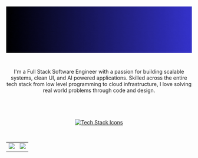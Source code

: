[![MasterHead](banner.gif)](https://redowanahmed.com)

#

<p align="center">
  I'm a Full Stack Software Engineer with a passion for building scalable systems, clean UI, and AI powered applications. Skilled across the entire tech stack from low level programming to cloud infrastructure, I love solving real world problems through code and design.
</p>

#
<br>
<p align="center">
  <a href="#"><img src="https://skillicons.dev/icons?i=cpp,py,ts,js,go,rust,html,css,bash,react,nextjs,tailwind,svelte,nodejs,nestjs,express,django,fastapi,postgres,mysql,sqlite,mongodb,redis,docker,kubernetes,terraform,githubactions,nginx,cloudflare,aws,git,github,vscode,neovim,figma,postman,jest,cypress,pytorch,tensorflow,vite,cmake,nix,linux,ubuntu" alt="Tech Stack Icons" /></a>
</p>

<br>

<div align="center">
  <table>
    <tr>
      <td>
        <img src="https://github-readme-streak-stats.herokuapp.com/?user=RedowXn&theme=github-dark&hide_border=true" width="430" />
      </td>
      <td>
        <img src="https://github-readme-stats.vercel.app/api?username=RedowXn&show_icons=true&theme=github_dark&hide_border=true&locale=en" width="430" />
      </td>
    </tr>
  </table>
</div>
